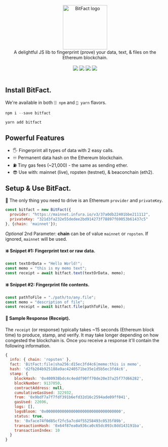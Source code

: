 <p align="center">
<img src="https://raw.githubusercontent.com/zachalam/BitFact/master/readme/logo.png" alt="BitFact logo" title="BitFact" align="center" height="140" />
<br />
A delightful JS lib to fingerprint (prove) your data, text, & files on the Ethereum blockchain.
<br /><br />
<img src="https://img.shields.io/github/issues/zachalam/BitFact" />
<img src="https://img.shields.io/github/license/zachalam/BitFact" />
<img src="https://img.shields.io/npm/v/bitfact" />
<img src="https://img.shields.io/bundlephobia/minzip/bitfact" />
<br /><br />
</p>


## Install BitFact.
We're available in both `🗄️ npm` and `🧶 yarn` flavors.
```javascript
npm i --save bitfact
```
```javascript
yarn add bitfact
```

## Powerful Features
- 🖐️ Fingerprint all types of data with 2 easy calls.
- ♾️ Permanent data hash on the Ethereum blockchain.
- ⛽ Tiny gas fees (~21,000) - the same as sending ether.
- 😎 Use with: mainnet (live), ropsten (testnet), & beaconchain (eth2).


## Setup & Use BitFact.
🚗 The only thing you need to drive is an Ethereum `provider` and `privateKey`. 
```javascript
const bitfact = new BitFact({ 
  provider: "https://mainnet.infura.io/v3/37a0db22401bbe211112",
  privateKey: "321d3fa232e55dedee2bd914273f78897f69053b61437c5"
}, {chain: 'mainnet'});
```
*Optional* 2nd Parameter: **chain** can be of value `mainnet` or `ropsten`. If ignored, `mainnet` will be used.

#### ❇️ Snippet #1: Fingerprint text or raw data.
```javascript
const textOrData = "Hello World!";
const memo = "this is my memo text";
const receipt = await bitfact.text(textOrData, memo);
```

#### ❇️ Snippet #2: Fingerprint file contents.
```javascript
const pathToFile = "./path/to/any.file";
const memo = "description of file";
const receipt = await bitfact.file(pathToFile, memo);
```

#### 🧾 Sample Response (Receipt).
The `receipt` (or response) typically takes ~15 seconds (Ethereum block time) to produce, stamp, and verify. It may take longer depending on how congested the blockchain is. Once you receive a response it'll contain the following information.
```javascript
{
  info: { chain: 'ropsten' },
  fact: 'BitFact:file|sha256:d15ec3fd4c6|memo:this is memo',
  hash: 'd2fb204b925188a9ac4240571be35e1d5b5ec3fd4c6',
  stamp: {
    blockHash: '0x400938bdc4c4eddf90ff70de20e37a25f77d66282',
    blockNumber: 9137050,
    contractAddress: null,
    cumulativeGasUsed: 322932,
    from: '0x9bdf7a7f7fdf391b6efd32d16c2594ade09ff041',
    gasUsed: 22696,
    logs: [],
    logsBloom: '0x000000000000000000000000000000000',
    status: true,
    to: '0xface74f0d85cf2fc5a7cd4f55258493c0535f89b',
    transactionHash: '0x64f87ea0a936ca0c65dc093c8dd143191ba',
    transactionIndex: 10
  }
}
```
